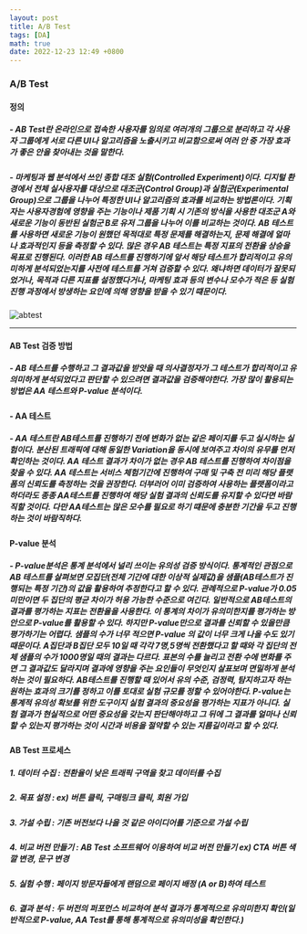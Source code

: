 ```yaml
---
layout: post
title: A/B Test
tags: [DA]
math: true
date: 2022-12-23 12:49 +0800
---
```


### A/B Test


#### **정의**

##### - AB Test란 온라인으로 접속한 사용자를 임의로 여러개의 그룹으로 분리하고 각 사용자 그룹에게 서로 다른 UI나 알고리즘을 노출시키고 비교함으로써 여러 안 중 가장 효과가 좋은 안을 찾아내는 것을 말한다.

##### - 마케팅과 웹 분석에서 쓰인 종합 대조 실험(Controlled Experiment)이다. 디지털 환경에서 전체 실사용자를 대상으로 대조군(Control Group)과 실험군(Experimental Group)으로 그룹을 나누어 특정한 UI나 알고리즘의 효과를 비교하는 방법론이다. 기획자는 사용자경험에 영향을 주는 기능이나 제품 기획 시 기존의 방식을 사용한 대조군 A와 새로운 기능이 동반된 실험군 B로 유저 그룹을 나누어 이를 비교하는 것이다. AB 테스트를 사용하면 새로운 기능이 원했던 목적대로 특정 문제를 해결하는지, 문제 해결에 얼마나 효과적인지 등을 측정할 수 있다. 많은 경우 AB 테스트는 특정 지표의 전환율 상승을 목표로 진행된다. 이러한 AB 테스트를 진행하기에 앞서 해당 테스트가 합리적이고 유의미하게 분석되었는지를 사전에 테스트를 거쳐 검증할 수 있다. 왜냐하면 데이터가 잘못되었거나, 목적과 다른 지표를 설정했다거나, 마케팅 효과 등의 변수나 모수가 적은 등 실험 진행 과정에서 방생하는 요인에 의해 영향을 받을 수 있기 떄문이다.

![abtest](https://datata29.github.io/assets/img/AB1.jpeg)



***

#### AB Test 검증 방법

##### - AB 테스트를 수행하고 그 결과값을 받앗을 때 의사결정자가 그 테스트가 합리적이고 유의미하게 분석되었다고 판단할 수 있으려면 결과값을 검증해야한다. 가장 많이 활용되는 방법은 AA 테스트와 P-value 분석이다.


#### - AA 테스트

##### - AA 테스트란 AB테스트를 진행하기 전에 변화가 없는 같은 페이지를 두고 실시하는 실험이다. 분산된 트래픽에 대해 동일한 Variation을 동시에 보여주고 차이의 유무를 먼저 확인하는 것이다. AA 테스트 결과가 차이가 없는 경우 AB 테스트를 진행하여 차이점을 찾을 수 있다.    AA 테스트는 서비스 체험기간에 진행하여 구매 및 구축 전 미리 해당 플랫폼의 신뢰도를 측정하는 것을 권장한다. 더부러어 이미 검증하여 사용하는 플랫폼이라고 하더라도 종종 AA테스트를 진행하여 해당 실험 결과의 신뢰도를 유지할 수 있다면 바람직할 것이다. 다만 AA테스트는 많은 모수를 필요로 하기 떄문에 충분한 기간을 두고 진행하는 것이 바람직하다. 


#### P-value 분석

##### - P-value분석은 통계 분석에서 널리 쓰이는 유의성 검증 방식이다. 통계적인 관점으로 AB 테스트를 살펴보면 모집단(전체 기간에 대한 이상적 실제값)을 샘플(AB테스트가 진행되는 특정 기간)의 값을 활용하여 추정한다고 할 수 있다. 관례적으로 P-value가 0.05미만이면 두 집단의 평균 차이가 허용 가능한 수준으로 여긴다.   일반적으로 AB테스트의 결과를 평가하는 지표는 전환율을 사용한다. 이 통계의 차이가 유의미한지를 평가하는 방안으로 P-value를 활용할 수 있다.   하지만 P-value만으로 결과를 신뢰할 수 있을만큼 평가하기는 어렵다. 샘플의 수가 너무 적으면 P-value 의 값이 너무 크게 나올 수도 있기 때문이다. A집단과 B집단 모두 10일 때 각각 7명,5명씩 전환했다고 할 때와 각 집단의 전체 샘플의 수가 1000명일 때의 결과는 다르다. 표본의 수를 늘리고 전환 수에 변화를 주면 그 결과값도 달라지며 결과에 영향을 주는 요인들이 무엇인지 살표보며 면밀하게 분석하는 것이 필요하다.   AB테스트를 진행할 때 있어서 유의 수준, 검정력, 탐지하고자 하는 원하는 효과의 크기를 정하고 이를 토대로 실험 규모를 정할 수 있어야한다. P-value는 통계적 유의성 확보를 위한 도구이지 실험 결과의 중요성을 평가하는 지표가 아니다. 실험 결과가 현실적으로 어떤 중요성을 갖는지 판단해야하고 그 뒤에 그 결과를 얼마나 신뢰할 수 있는지 평가하는 것이 시간과 비용을 절약할 수 있는 지름길이라고 할 수 있다.





#### AB Test 프로세스

##### 1. 데이터 수집 : 전환율이 낮은 트래픽 구역을 찾고 데이터를 수집

##### 2. 목표 설정 : ex) 버튼 클릭, 구매링크 클릭, 회원 가입

##### 3. 가설 수립 : 기존 버전보다 나을 것 같은 아이디어를 기준으로 가설 수립

##### 4. 비교 버전 만들기 : AB Test 소프트웨어 이용하여 비교 버전 만들기 ex) CTA 버튼 색깔 변경, 문구 변경

##### 5. 실험 수행 : 페이지 방문자들에게 랜덤으로 페이지  배정 (A or B)하여 테스트

##### 6. 결과 분석 : 두 버전의 퍼포먼스 비교하여 분석 결과가 통계적으로 유의미한지 확인(일반적으로 P-value, AA Test를 통해 통계적으로 유의미성을 확인한다.)


